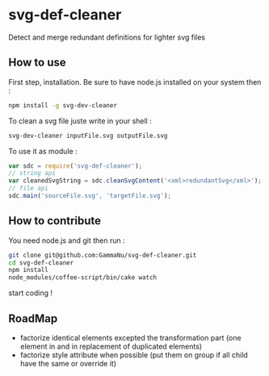 svg-def-cleaner
===============

Detect and merge redundant definitions for lighter svg files

How to use
----------
First step, installation.
Be sure to have node.js installed on your system then :
```sh
npm install -g svg-dev-cleaner
```

To clean a svg file juste write in your shell :
```sh
svg-dev-cleaner inputFile.svg outputFile.svg
```

To use it as module :
```javascript
var sdc = require('svg-def-cleaner');
// string api
var cleanedSvgString = sdc.cleanSvgContent('<xml>redundantSvg</xml>');
// file api
sdc.main('sourceFile.svg', 'targetFile.svg');
```


How to contribute
-----------------
You need node.js and git then run :
```sh
git clone git@github.com:GammaNu/svg-def-cleaner.git
cd svg-def-cleaner
npm install
node_modules/coffee-script/bin/cake watch
```
start coding !


RoadMap
-------
- factorize identical elements excepted the transformation part (one element in <defs> and <use transform> in replacement of duplicated elements)
- factorize style attribute when possible (put them on group if all child have the same or override it)

